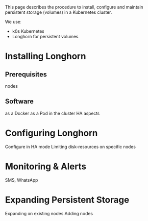 This page describes the procedure to install, configure and maintain persistent storage (volumes) in a Kubernetes cluster.

We use:
- k0s Kubernetes
- Longhorn for persistent volumes

# Installing Longhorn

## Prerequisites

nodes

## Software

as a Docker
as a Pod in the cluster
HA aspects

# Configuring Longhorn

Configure in HA mode
Limiting disk-resources on specific nodes

# Monitoring & Alerts

SMS, WhatsApp

# Expanding Persistent Storage

Expanding on existing nodes
Adding nodes
